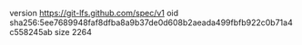 version https://git-lfs.github.com/spec/v1
oid sha256:5ee7689948faf8dfba8a9b37de0d608b2aeada499fbfb922c0b71a4c558245ab
size 2264

